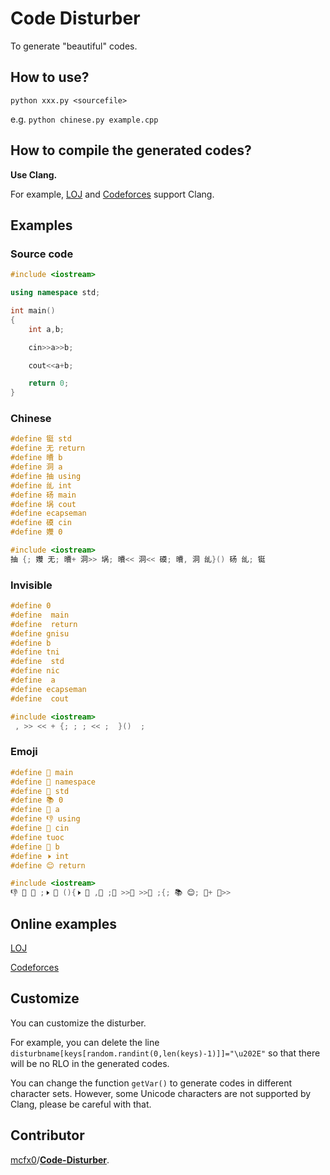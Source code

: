 # Code Disturber

To generate "beautiful" codes.

## How to use?

`python xxx.py <sourcefile>`

e.g. `python chinese.py example.cpp`

## How to compile the generated codes?

**Use Clang.**

For example, [LOJ](https://loj.ac/) and [Codeforces](https://codeforces.com/) support Clang.

## Examples

### Source code

```cpp
#include <iostream>

using namespace std;

int main()
{
    int a,b;

    cin>>a>>b;

    cout<<a+b;

    return 0;
}
```

### Chinese

```cpp
#define 铤 std
#define 无 return
#define 曊 b
#define 洞 a
#define 抽 using
#define 乨 int
#define 砀 main
#define 埚 cout
#define ‮ namespace
#define 磸 cin
#define 孇 0

#include <iostream>
抽 ‮ 铤 ;乨 砀 (){乨 洞 ,曊 ;磸 >>洞 >>曊 ;埚 <<洞 +曊 ;无 孇 ;}
```

### Invisible

```cpp
#define ‭‬‫‬‮ 0
#define ‬‭‮‬‬ main
#define ‬‫‬‭‭ return
#define ‭‭‮‮‮ using
#define ‫‭‫‭‬ b
#define ‬‮‬‫‮ int
#define ‬‬‬‮‬ std
#define ‮ cin
#define ‮‮‫‭‭ a
#define ‮‮‫‮‮ namespace
#define ‫‬‫‭‭ cout

#include <iostream>
‭‭‮‮‮ ‮‮‫‮‮ ‬‬‬‮‬ ;‬‮‬‫‮ ‬‭‮‬‬ (){‬‮‬‫‮ ‮‮‫‭‭ ,‫‭‫‭‬ ;‮ >>‮‮‫‭‭ >>‫‭‫‭‬ ;‫‬‫‭‭ <<‮‮‫‭‭ +‫‭‫‭‬ ;‬‫‬‭‭ ‭‬‫‬‮ ;}
```

### Emoji

```cpp
#define 🔐 main
#define 🐸 namespace
#define 👚 std
#define 📚 0
#define 💎 a
#define 👎 using
#define 🐄 cin
#define ‮ cout
#define 💍 b
#define 🕨 int
#define 😊 return

#include <iostream>
👎 🐸 👚 ;🕨 🔐 (){🕨 💎 ,💍 ;🐄 >>💎 >>💍 ;‮ <<💎 +💍 ;😊 📚 ;}
```

## Online examples

[LOJ](https://loj.ac/submission/393739)

[Codeforces](https://codeforces.com/contest/235/submission/52145456)

## Customize

You can customize the disturber.

For example, you can delete the line `disturbname[keys[random.randint(0,len(keys)-1)]]="\u202E"` so that there will be no RLO in the generated codes.

You can change the function `getVar()` to generate codes in different character sets. However, some Unicode characters are not supported by Clang, please be careful with that.

## Contributor

[mcfx0](https://github.com/mcfx0)/[**Code-Disturber**](https://github.com/mcfx0/Code-Disturber).


